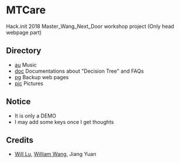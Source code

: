# MTCare
Hack.init 2018 Master_Wang_Next_Door workshop project (Only head webpage part)

## Directory
- [au](https://github.com/EngLearnsh/MTCare/tree/master/au) Music
- [doc](https://github.com/EngLearnsh/MTCare/tree/master/doc) Documentations about "Decision Tree" and FAQs
- [pg](https://github.com/EngLearnsh/MTCare/tree/master/pg) Backup web pages
- [pic](https://github.com/EngLearnsh/MTCare/tree/master/pic) Pictures

## Notice
- It is only a DEMO
- I may add some keys once I get thoughts

## Credits
- [Will Lu](https://github.com/LXG-Shadow), [William Wang](https://github.com/WilliamWangyueming), Jiang Yuan
